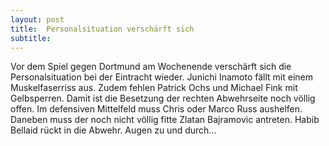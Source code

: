 ```yaml
---
layout: post
title:  Personalsituation verschärft sich
subtitle:  
---
```


Vor dem Spiel gegen Dortmund am Wochenende verschärft sich die Personalsituation bei der Eintracht wieder. Junichi Inamoto fällt mit einem Muskelfaserriss aus. Zudem fehlen Patrick Ochs und Michael Fink mit Gelbsperren. Damit ist die Besetzung der rechten Abwehrseite noch völlig offen. Im defensiven Mittelfeld muss Chris oder Marco Russ aushelfen. Daneben muss der noch nicht völlig fitte Zlatan Bajramovic antreten. Habib Bellaid rückt in die Abwehr. Augen zu und durch...


